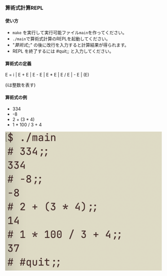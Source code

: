 ### 算術式計算REPL

#### 使い方
- `make` を実行して実行可能ファイル`main`を作ってください。
- `./main`で算術式計算のREPLを起動してください。
- "*算術式*;;" の後に改行を入力すると計算結果が得られます。
- REPL を終了するには #quit;; と入力してください。

#### 算術式の定義
E = i | E + E | E - E | E * E | E / E | - E | (E)

(iは整数を表す)

#### 算術式の例
- 334
- -8
- 2 + (3 * 4)
- 1 * 100 / 3 + 4

<img src="images/example.png">